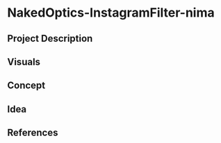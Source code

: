 # NakedOptics-InstagramFilter-nima

## Project Description

## Visuals

## Concept

## Idea

## References
